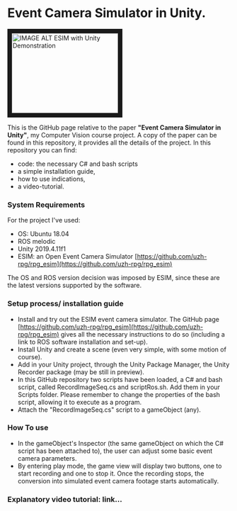# Event Camera Simulator in Unity.

<a href="http://www.youtube.com/watch?feature=player_embedded&v=1BFku9M3MiU
" target="_blank"><img src="http://img.youtube.com/vi/1BFku9M3MiU/0.jpg" 
alt="IMAGE ALT ESIM with Unity Demonstration" vertical-align=middle width="240" height="180" border="10" /></a>


This is the GitHub page relative to the paper **"Event Camera Simulator in Unity"**, my Computer Vision course project. A copy of the paper can be found in this repository, it provides all the details of the project. In this repository you can find:

- code: the necessary C# and bash scripts
- a simple installation guide,
- how to use indications,
- a video-tutorial.

### System Requirements

For the project I've used:

- OS: Ubuntu 18.04
- ROS melodic
- Unity 2019.4.11f1
- ESIM: an Open Event Camera Simulator [https://github.com/uzh-rpg/rpg_esim](https://github.com/uzh-rpg/rpg_esim)

The OS and ROS version decision was imposed by ESIM, since these are the latest versions supported by the software.

### Setup process/ installation guide

- Install and try out the ESIM event camera simulator. The GitHub page [https://github.com/uzh-rpg/rpg_esim](https://github.com/uzh-rpg/rpg_esim) gives all the necessary instructions to do so (including a link to ROS software installation and set-up).
- Install Unity and create a scene (even very simple, with some motion of course).
- Add in your Unity project, through the Unity Package Manager, the Unity Recorder package (may be still in preview).
- In this GitHub repository two scripts have been loaded, a C# and bash script, called RecordImageSeq.cs and scriptRos.sh. Add them in your Scripts folder. Please remember to change the properties of the bash script, allowing it to execute as a program.
- Attach the "RecordImageSeq.cs" script to a gameObject (any).

### How To use

- In the gameObject's Inspector (the same gameObject on which the C# script has been attached to), the user can adjust some basic event camera parameters.
- By entering play mode, the game view will display two buttons, one to start recording and one to stop it. Once the recording stops, the conversion into simulated event camera footage starts automatically.

### Explanatory video tutorial: link...
